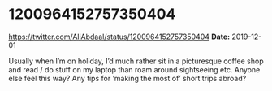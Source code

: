 # 1200964152757350404
https://twitter.com/AliAbdaal/status/1200964152757350404
**Date:** 2019-12-01

Usually when I’m on holiday, I’d much rather sit in a picturesque coffee shop and read / do stuff on my laptop than roam around sightseeing etc. Anyone else feel this way? Any tips for ‘making the most of’ short trips abroad?
